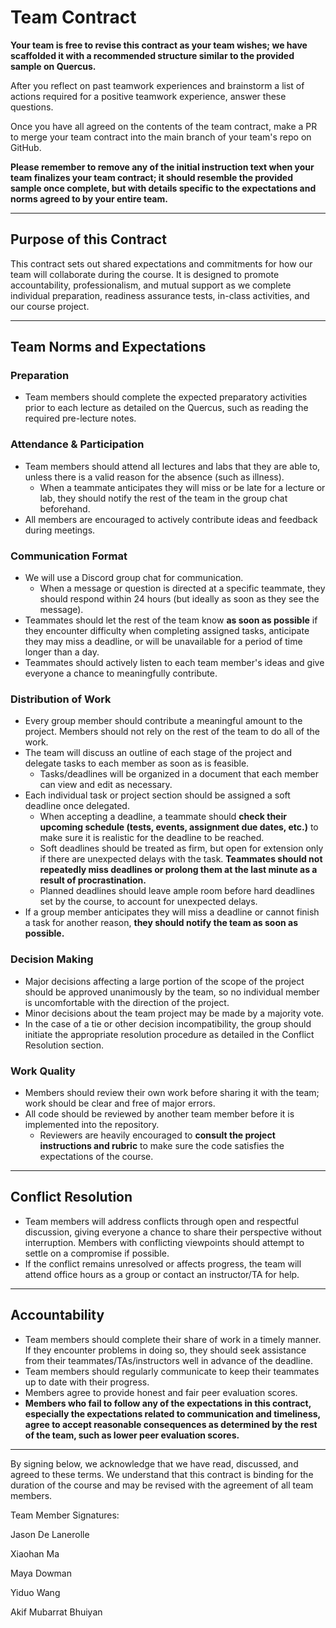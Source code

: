 # **Team Contract**

**Your team is free to revise this contract as your team wishes; we have scaffolded it with a recommended structure similar to the provided sample on Quercus.**

After you reflect on past teamwork experiences and brainstorm a list of actions required for a positive teamwork experience, answer these questions.

Once you have all agreed on the contents of the team contract, make a PR to merge your team contract into the main branch of your team's repo on GitHub.

**Please remember to remove any of the initial instruction text when your team finalizes your team contract; it should resemble the provided sample once complete, but with details specific to the expectations and norms agreed to by your entire team.**

---

## **Purpose of this Contract**

This contract sets out shared expectations and commitments for how our team will collaborate during the course. It is designed to promote accountability, professionalism, and mutual support as we complete individual preparation, readiness assurance tests, in-class activities, and our course project.

---

## **Team Norms and Expectations**

### Preparation

* Team members should complete the expected preparatory activities prior to each lecture as detailed on the Quercus, such as reading the required pre-lecture notes.

### Attendance & Participation

* Team members should attend all lectures and labs that they are able to, unless there is a valid reason for the absence (such as illness).
    * When a teammate anticipates they will miss or be late for a lecture or lab, they should notify the rest of the team in the group chat beforehand.
* All members are encouraged to actively contribute ideas and feedback during meetings.

### Communication Format

* We will use a Discord group chat for communication.
    * When a message or question is directed at a specific teammate, they should respond within 24 hours (but ideally as soon as they see the message).
* Teammates should let the rest of the team know **as soon as possible** if they encounter difficulty when completing assigned tasks, anticipate they may miss a deadline, or will be unavailable for a period of time longer than a day.
* Teammates should actively listen to each team member's ideas and give everyone a chance to meaningfully contribute.

### Distribution of Work

* Every group member should contribute a meaningful amount to the project. Members should not rely on the rest of the team to do all of the work.
* The team will discuss an outline of each stage of the project and delegate tasks to each member as soon as is feasible.
    * Tasks/deadlines will be organized in a document that each member can view and edit as necessary.
* Each individual task or project section should be assigned a soft deadline once delegated.
    * When accepting a deadline, a teammate should **check their upcoming schedule (tests, events, assignment due dates, etc.)** to make sure it is realistic for the deadline to be reached.
    * Soft deadlines should be treated as firm, but open for extension only if there are unexpected delays with the task. **Teammates should not repeatedly miss deadlines or prolong them at the last minute as a result of procrastination.**
    * Planned deadlines should leave ample room before hard deadlines set by the course, to account for unexpected delays.
* If a group member anticipates they will miss a deadline or cannot finish a task for another reason, **they should notify the team as soon as possible.**

### Decision Making

* Major decisions affecting a large portion of the scope of the project should be approved unanimously by the team, so no individual member is uncomfortable with the direction of the project.
* Minor decisions about the team project may be made by a majority vote.
* In the case of a tie or other decision incompatibility, the group should initiate the appropriate resolution procedure as detailed in the Conflict Resolution section.

### Work Quality

* Members should review their own work before sharing it with the team; work should be clear and free of major errors.
* All code should be reviewed by another team member before it is implemented into the repository.
    * Reviewers are heavily encouraged to **consult the project instructions and rubric** to make sure the code satisfies the expectations of the course.

---

## **Conflict Resolution**

* Team members will address conflicts through open and respectful discussion, giving everyone a chance to share their perspective without interruption. Members with conflicting viewpoints should attempt to settle on a compromise if possible.
* If the conflict remains unresolved or affects progress, the team will attend office hours as a group or contact an instructor/TA for help.

---

## **Accountability**

* Team members should complete their share of work in a timely manner. If they encounter problems in doing so, they should seek assistance from their teammates/TAs/instructors well in advance of the deadline.
* Team members should regularly communicate to keep their teammates up to date with their progress.
* Members agree to provide honest and fair peer evaluation scores.
* **Members who fail to follow any of the expectations in this contract, especially the expectations related to communication and timeliness, agree to accept reasonable consequences as determined by the rest of the team, such as lower peer evaluation scores.**

---

By signing below, we acknowledge that we have read, discussed, and agreed to these terms. We understand that this contract is binding for the duration of the course and may be revised with the agreement of all team members.

Team Member Signatures:

Jason De Lanerolle

Xiaohan Ma

Maya Dowman

Yiduo Wang

Akif Mubarrat Bhuiyan
